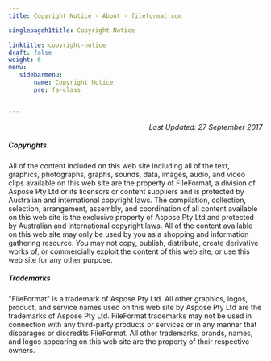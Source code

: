 ```yaml
---
title: Copyright Notice - About - fileformat.com

singlepageh1title: Copyright Notice

linktitle: copyright-notice
draft: false
weight: 6
menu:
   sidebarmenu: 
       name: Copyright Notice
       pre: fa-class


---
```



<div class="box1">
<p style="text-align: right;"><em>Last Updated: </em><i>27 September 2017</i></p>
<h5>Copyrights</h5>
<p>All of the content included on this web site including all of the text, graphics, photographs, graphs, sounds, data, images, audio, and video clips available on this web site are the property of FileFormat, a division of Aspose Pty Ltd or its licensors or content suppliers and is protected by Australian and international copyright laws. The compilation, collection, selection, arrangement, assembly, and coordination of all content available on this web site is the exclusive property of Aspose Pty Ltd and protected by Australian and international copyright laws. All of the content available on this web site may only be used by you as a shopping and information gathering resource. You may not copy, publish, distribute, create derivative works of, or commercially exploit the content of this web site, or use this web site for any other purpose.</p>
</div>
<div class="box1">
<h5>Trademarks</h5>
<p>"FileFormat" is a trademark of Aspose Pty Ltd. All other graphics, logos, product, and service names used on this web site by Aspose Pty Ltd are the trademarks of Aspose Pty Ltd. FileFormat trademarks may not be used in connection with any third-party products or services or in any manner that disparages or discredits FileFormat. All other trademarks, brands, names, and logos appearing on this web site are the property of their respective owners.</p>
</div>
